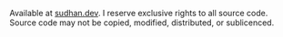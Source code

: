 Available at [sudhan.dev](https://sudhan.dev).
I reserve exclusive rights to all source code.
Source code may not be copied, modified, distributed, or sublicenced.

